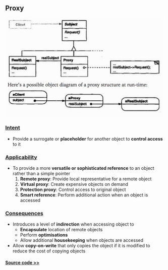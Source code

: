 ## Proxy

<img src="proxy.png" alt="Proxy" width=500px /> 

### [Intent](#)
- Provide a surrogate or **placeholder** for another object to **control access** to it

### [Applicability](#)
- To provide a more **versatile or sophisticated reference** to an object rather than a simple pointer
   1. **Remote proxy**: Provide local representative for a remote object
   2. **Virtual proxy**: Create expensive objects on demand
   3. **Protection proxy**: Control access to original object
   4. **Smart reference**: Perform additional action when an object is accessed

### [Consequences](#)
- Introduces a level of **indirection** when accessing object to
   - **Encapsulate** location of remote objects
   - Perform **optimisations** 
   - Allow additional **housekeeping** when objects are accessed
- Allow **copy-on-write** that only copies the object if it is modified to reduce the cost of copying objects 

#### [Source code >>](proxy/)